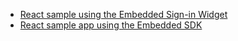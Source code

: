 * [React sample using the Embedded Sign-in Widget](https://github.com/okta/samples-js-react/tree/master/custom-login)
* [React sample app using the Embedded SDK](https://github.com/okta/okta-auth-js/tree/master/samples/generated/react-embedded-auth-with-sdk)
